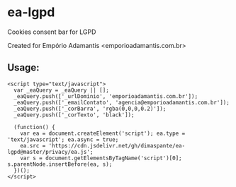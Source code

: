 # ea-lgpd
Cookies consent bar for LGPD

Created for Empório Adamantis <emporioadamantis.com.br>

## Usage:

```
<script type="text/javascript">
  var _eaQuery = _eaQuery || [];
  _eaQuery.push(['_urlDominio', 'emporioadamantis.com.br']);
  _eaQuery.push(['_emailContato', 'agencia@emporioadamantis.com.br']);
  _eaQuery.push(['_corBarra', 'rgba(0,0,0,0.2)']);
  _eaQuery.push(['_corTexto', 'black']);

  (function() {
    var ea = document.createElement('script'); ea.type = 'text/javascript'; ea.async = true;
    ea.src = 'https://cdn.jsdelivr.net/gh/dimaspante/ea-lgpd@master/privacy/ea.js';
    var s = document.getElementsByTagName('script')[0]; s.parentNode.insertBefore(ea, s);
  })();
</script>
```
